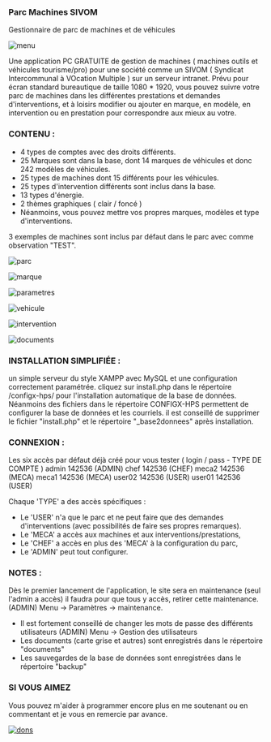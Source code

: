 ### **Parc Machines SIVOM**

Gestionnaire de parc de machines et de véhicules

![menu](https://github.com/user-attachments/assets/415e611a-68ef-47c1-a6c0-65d2c11c3ddc)

Une application PC GRATUITE de gestion de machines ( machines outils et véhicules tourisme/pro) pour une société comme un SIVOM ( Syndicat Intercommunal à VOcation Multiple ) sur un serveur intranet. Prévu pour écran standard bureautique de taille 1080 \* 1920, vous pouvez suivre votre parc de machines dans les différentes prestations et demandes d'interventions, et à loisirs modifier ou ajouter en marque, en modèle, en intervention ou en prestation pour correspondre aux mieux au votre.

### **CONTENU :**

-    4 types de comptes avec des droits différents.
-    25 Marques sont dans la base, dont 14 marques de véhicules et donc 242 modèles de véhicules.
-    25 types de machines dont 15 différents pour les véhicules.
-    25 types d'intervention différents sont inclus dans la base.
-    13 types d'énergie.
-    2 thèmes graphiques ( clair / foncé )
-    Néanmoins, vous pouvez mettre vos propres marques, modèles et type d'interventions.

3 exemples de machines sont inclus par défaut dans le parc avec comme observation "TEST".

![parc](https://github.com/user-attachments/assets/b2de4276-cc61-495b-b3a4-67e82b33860e)

![marque](https://github.com/user-attachments/assets/aa6762fd-7b68-4ba8-96ea-3922c1c48298)

![parametres](https://github.com/user-attachments/assets/e9c1937e-9817-4276-99d4-1c9abf4700ef)

![vehicule](https://github.com/user-attachments/assets/4eb6f648-82cc-463b-9d34-00e7bdc49e1a)

![intervention](https://github.com/user-attachments/assets/d515e650-85c6-467b-95e4-8008755598e3)

![documents](https://github.com/user-attachments/assets/4951f70f-74b5-4832-ae0d-39a119ee8faf)

### **INSTALLATION SIMPLIFIÉE :**

un simple serveur du style XAMPP avec MySQL et une configuration correctement paramétrée. cliquez sur install.php dans le répertoire /configx-hps/ pour l'installation automatique de la base de données. Néanmoins des fichiers dans le répertoire CONFIGX-HPS permettent de configurer la base de données et les courriels. il est conseillé de supprimer le fichier "install.php" et le répertoire "\_base2donnees" après installation.

### **CONNEXION :**

Les six accès par défaut déjà créé pour vous tester ( login / pass - TYPE DE COMPTE )
admin 142536 (ADMIN)
chef 142536 (CHEF)
meca2 142536 (MECA)
meca1 142536 (MECA)
user02 142536 (USER)
user01 142536 (USER)

Chaque 'TYPE' a des accès spécifiques :

-    Le 'USER' n'a que le parc et ne peut faire que des demandes d'interventions (avec possibilités de faire ses propres remarques).
-    Le 'MECA' a accès aux machines et aux interventions/prestations,
-    Le 'CHEF' a accès en plus des 'MECA' à la configuration du parc,
-    Le 'ADMIN' peut tout configurer.

### **NOTES :**

Dès le premier lancement de l'application, le site sera en maintenance (seul l'admin a accès) il faudra pour que tous y accès, retirer cette maintenance. (ADMIN) Menu -> Paramètres -> maintenance.

-    Il est fortement conseillé de changer les mots de passe des différents utilisateurs (ADMIN) Menu -> Gestion des utilisateurs
-    Les documents (carte grise et autres) sont enregistrés dans le répertoire "documents"
-    Les sauvegardes de la base de données sont enregistrées dans le répertoire "backup"

### **SI VOUS AIMEZ**

Vous pouvez m'aider à programmer encore plus en me soutenant ou en commentant et je vous en remercie par avance.

[![dons](https://github.com/user-attachments/assets/6ad7e88e-37a8-4b16-b65a-187935cff127)](https://buymeacoffee.com/hpsdevs)


